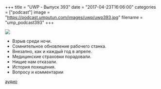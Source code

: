 +++
title = "UWP - Выпуск 393"
date = "2017-04-23T16:06:00"
categories = ["podcast"]
image = "https://podcast.umputun.com/images/uwp/uwp393.jpg"
filename = "ump_podcast393"
+++

![](https://podcast.umputun.com/images/uwp/uwp393.jpg)

- Взрыв среди ночи.
- Сомнительное обновление рабочего станка.
- Внезапно, как и каждый год в апреле.
- Медицинские страховки порадовали.
- Нищие нам отказали.
- История похищения.
- Вопросу и комментарии

[аудио](https://podcast.umputun.com/media/ump_podcast393.mp3)
<audio src="https://podcast.umputun.com/media/ump_podcast393.mp3" preload="none"></audio>